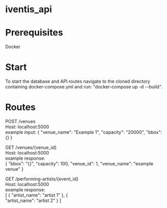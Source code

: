 # iventis_api

# Prerequisites
Docker

# Start
To start the database and API routes navigate to the cloned directory containing docker-compose.yml and run: "docker-compose up -d --build".

# Routes
POST /venues <br/>
Host: localhost:5000 <br/>
example input:
    {
        "venue_name": "Example 1",
        "capacity": "20000", 
        "bbox": {}
    }


GET /venues/{venue_id} <br/>
Host: localhost:5000 <br/>
example response: <br/>
    {
        "bbox": "{}",
        "capacity": 100,
        "venue_id": 1,
        "venue_name": "example venue"
    }


GET /performing-artists/{event_id} <br/>
Host: localhost:5000 <br/>
example response: <br/>
    [
        {
            "artist_name": "artist 1" 
        },
        {  
            "artist_name": "artist 2"
        }
    ]